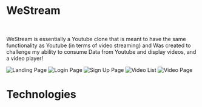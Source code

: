 # WeStream 
<br>
<p> WeStream is essentially a Youtube clone that is meant to have the same functionality as Youtube (in terms of video streaming) and Was created to challenge my ability to consume Data from Youtube and display videos, and a video player!</p>

![Landing Page](https://i.imgur.com/7P5a0lp.png "Landing Page")
![Login Page](https://i.imgur.com/zNM6XvG.png "Login Page")
![Sign Up Page](https://i.imgur.com/nxbmkWf.png "Sign up Page")
![Video List](https://i.imgur.com/Fwbi7xr.png "Video List")
![Video Page](https://i.imgur.com/6QAwrFz.png "Video Page")


# Technologies
<br>




